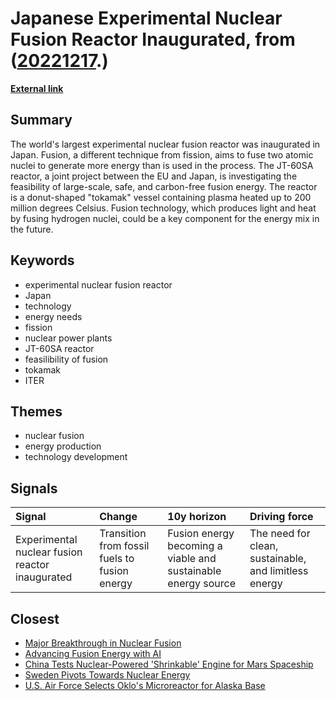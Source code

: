 # __Japanese Experimental Nuclear Fusion Reactor Inaugurated__, from ([20221217](https://kghosh.substack.com/p/20221217).)

__[External link](https://phys.org/news/2023-12-japanese-experimental-nuclear-fusion-reactor.html)__



## Summary

The world's largest experimental nuclear fusion reactor was inaugurated in Japan. Fusion, a different technique from fission, aims to fuse two atomic nuclei to generate more energy than is used in the process. The JT-60SA reactor, a joint project between the EU and Japan, is investigating the feasibility of large-scale, safe, and carbon-free fusion energy. The reactor is a donut-shaped "tokamak" vessel containing plasma heated up to 200 million degrees Celsius. Fusion technology, which produces light and heat by fusing hydrogen nuclei, could be a key component for the energy mix in the future.

## Keywords

* experimental nuclear fusion reactor
* Japan
* technology
* energy needs
* fission
* nuclear power plants
* JT-60SA reactor
* feasilibility of fusion
* tokamak
* ITER

## Themes

* nuclear fusion
* energy production
* technology development

## Signals

| Signal                                          | Change                                        | 10y horizon                                                   | Driving force                                         |
|:------------------------------------------------|:----------------------------------------------|:--------------------------------------------------------------|:------------------------------------------------------|
| Experimental nuclear fusion reactor inaugurated | Transition from fossil fuels to fusion energy | Fusion energy becoming a viable and sustainable energy source | The need for clean, sustainable, and limitless energy |

## Closest

* [Major Breakthrough in Nuclear Fusion](136f0479a4a508ee27ea66d38d8d2b41)
* [Advancing Fusion Energy with AI](bd445839c71314d0f39e5d8288e7aeaf)
* [China Tests Nuclear-Powered 'Shrinkable' Engine for Mars Spaceship](8856b6ef7989be8f6866c6a7b5586215)
* [Sweden Pivots Towards Nuclear Energy](b9666c2bcb5131de1b2411be30bb4b44)
* [U.S. Air Force Selects Oklo's Microreactor for Alaska Base](edbef1e1c31b764b47d554fa131a5ea6)